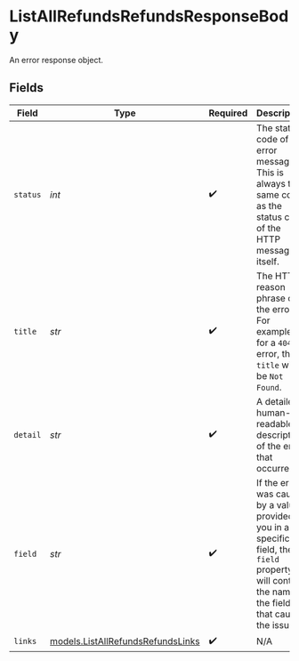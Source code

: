 # ListAllRefundsRefundsResponseBody

An error response object.


## Fields

| Field                                                                                                                                                  | Type                                                                                                                                                   | Required                                                                                                                                               | Description                                                                                                                                            | Example                                                                                                                                                |
| ------------------------------------------------------------------------------------------------------------------------------------------------------ | ------------------------------------------------------------------------------------------------------------------------------------------------------ | ------------------------------------------------------------------------------------------------------------------------------------------------------ | ------------------------------------------------------------------------------------------------------------------------------------------------------ | ------------------------------------------------------------------------------------------------------------------------------------------------------ |
| `status`                                                                                                                                               | *int*                                                                                                                                                  | :heavy_check_mark:                                                                                                                                     | The status code of the error message. This is always the same code as the status code of the HTTP message itself.                                      | 404                                                                                                                                                    |
| `title`                                                                                                                                                | *str*                                                                                                                                                  | :heavy_check_mark:                                                                                                                                     | The HTTP reason phrase of the error. For example, for a `404` error, the `title` will be `Not Found`.                                                  | Not Found                                                                                                                                              |
| `detail`                                                                                                                                               | *str*                                                                                                                                                  | :heavy_check_mark:                                                                                                                                     | A detailed human-readable description of the error that occurred.                                                                                      | The resource does not exist                                                                                                                            |
| `field`                                                                                                                                                | *str*                                                                                                                                                  | :heavy_check_mark:                                                                                                                                     | If the error was caused by a value provided by you in a specific field, the `field` property will contain the name of the field that caused the issue. | description                                                                                                                                            |
| `links`                                                                                                                                                | [models.ListAllRefundsRefundsLinks](../models/listallrefundsrefundslinks.md)                                                                           | :heavy_check_mark:                                                                                                                                     | N/A                                                                                                                                                    |                                                                                                                                                        |